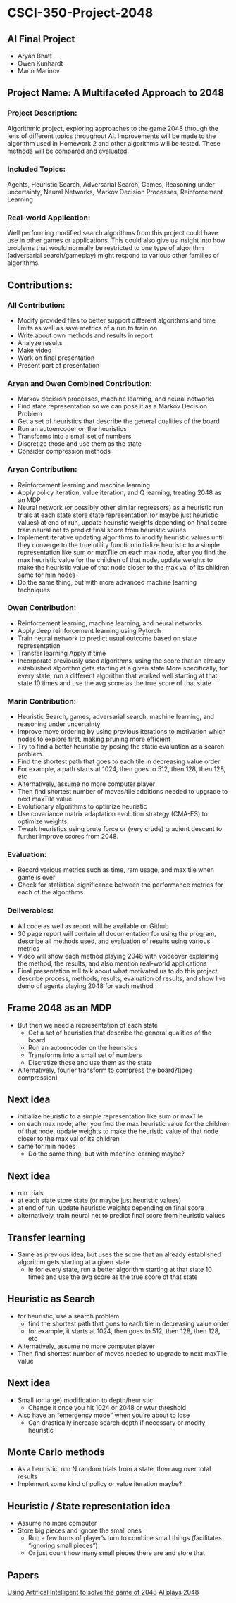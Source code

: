 # CSCI-350-Project-2048

## AI Final Project
- Aryan Bhatt
- Owen Kunhardt
- Marin Marinov

## Project Name: A Multifaceted Approach to 2048

### Project Description: 
Algorithmic project, exploring approaches to the game 2048 through the lens of different topics throughout AI. Improvements will be made to the algorithm used in Homework 2 and other algorithms will be tested. These methods will be compared and evaluated.

### Included Topics:  
Agents, Heuristic Search, Adversarial Search, Games, Reasoning under uncertainty, Neural Networks, Markov Decision Processes, Reinforcement Learning

### Real-world Application: 
Well performing modified search algorithms from this project could have use in other games or applications. This could also give us insight into how problems that would normally be restricted to one type of algorithm (adversarial search/gameplay) might respond to various other families of algorithms.

## Contributions:

### All Contribution:
- Modify provided files to better support different algorithms and time limits as well as save metrics of a run to train on 
- Write about own methods and results in report
- Analyze results
- Make video
- Work on final presentation
- Present part of presentation

### Aryan and Owen Combined Contribution:
- Markov decision processes, machine learning, and neural networks
- Find state representation so we can pose it as a Markov Decision Problem
- Get a set of heuristics that describe the general qualities of the board
- Run an autoencoder on the heuristics
- Transforms into a small set of numbers
- Discretize those and use them as the state
- Consider compression methods

### Aryan Contribution:
- Reinforcement learning and machine learning
- Apply policy iteration, value iteration, and Q learning, treating 2048 as an MDP
- Neural network (or possibly other similar regressors) as a heuristic
run trials at each state store state representation (or maybe just heuristic values)
at end of run, update heuristic weights depending on final score
train neural net to predict final score from heuristic values
- Implement iterative updating algorithms to modify heuristic values until they converge to the true utility function
initialize heuristic to a simple representation like sum or maxTile
on each max node, after you find the max heuristic value for the children of that node, update weights to make the heuristic value of that node closer to the max val of its children
same for min nodes
- Do the same thing, but with more advanced machine learning techniques

### Owen Contribution:
- Reinforcement learning, machine learning, and neural networks
- Apply deep reinforcement learning using Pytorch
- Train neural network to predict usual outcome based on state representation
- Transfer learning
Apply if time
- Incorporate previously used algorithms, using the score that an already established algorithm gets starting at a given state 
More specifically, for every state, run a different algorithm that worked well starting at that state 10 times and use the avg score as the true score of that state

### Marin Contribution:
- Heuristic Search, games, adversarial search, machine learning, and reasoning under uncertainty
- Improve move ordering by using previous iterations to motivation which nodes to explore first, making pruning more efficient
- Try to find a better heuristic by posing the static evaluation as a search problem.
- Find the shortest path that goes to each tile in decreasing value order
- For example, a path starts at 1024, then goes to 512, then 128, then 128, etc
- Alternatively, assume no more computer player
- Then find shortest number of moves/tile additions needed to upgrade to next maxTile value
- Evolutionary algorithms to optimize heuristic
- Use covariance matrix adaptation evolution strategy (CMA-ES) to optimize weights 
- Tweak heuristics using brute force or (very crude) gradient descent to further improve scores from 2048.

### Evaluation:
- Record various metrics such as time, ram usage, and max tile when game is over 
- Check for statistical significance between the performance metrics for each of the algorithms

### Deliverables:
- All code as well as report will be available on Github
- 30 page report will contain all documentation for using the program, describe all methods used, and evaluation of results using various metrics
- Video will show each method playing 2048 with voiceover explaining the method, the results, and also mention real-world applications
- Final presentation will talk about what motivated us to do this project, describe process, methods, results, evaluation of results, and show live demo of agents playing 2048 for each method

## Frame 2048 as an MDP
- But then we need a representation of each state
  - Get a set of heuristics that describe the general qualities of the board
  - Run an autoencoder on the heuristics
  - Transforms into a small set of numbers
  - Discretize those and use them as the state
- Alternatively, fourier transform to compress the board?(jpeg compression)
## Next idea
- initialize heuristic to a simple representation like sum or maxTile
- on each max node, after you find the max heuristic value for the children of that node, update weights to make the heuristic value of that node closer to the max val of its children
- same for min nodes
  - Do the same thing, but with machine learning maybe? 
## Next idea
- run trials
- at each state store state (or maybe just heuristic values)
- at end of run, update heuristic weights depending on final score
- alternatively, train neural net to predict final score from heuristic values
## Transfer learning
- Same as previous idea, but uses the score that an already established algorithm gets starting at a given state
  - ie for every state, run a better algorithm starting at that state 10 times and use the avg score as the true score of that state
## Heuristic as Search
- for heuristic, use a search problem
  - find the shortest path that goes to each tile in decreasing value order
  - for example, it starts at 1024, then goes to 512, then 128, then 128, etc
- Alternatively, assume no more computer player
- Then find shortest number of moves needed to upgrade to next maxTile value
## Next idea
- Small (or large) modification to depth/heuristic
  - Change it once you hit 1024 or 2048 or wtvr threshold
- Also have an “emergency mode” when you’re about to lose
  - Can drastically increase search depth if necessary or modify heuristic
## Monte Carlo methods
- As a heuristic, run N random trials from a state, then avg over total results
- Implement some kind of policy or value iteration maybe?
## Heuristic / State representation idea
- Assume no more computer
- Store big pieces and ignore the small ones
  - Run a few turns of player’s turn to combine small things (facilitates “ignoring small pieces”)
  - Or just count how many small pieces there are and store that

## Papers
[Using Artifical Intelligent to solve the game of 2048](https://home.cse.ust.hk/~yqsong/teaching/comp3211/projects/2017Fall/G11.pdf)
[AI plays 2048](http://cs229.stanford.edu/proj2016/report/NieHouAn-AIPlays2048-report.pdf)
